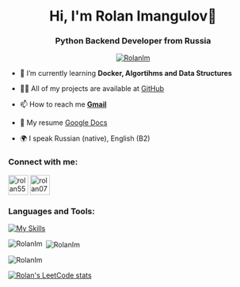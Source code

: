 <h1 align="center">Hi, I'm Rolan Imangulov👋</h1>
<h3 align="center">Python Backend Developer from Russia</h3>

<p align="center"> <a href="https://github.com/ryo-ma/github-profile-trophy"><img src="https://github-profile-trophy.vercel.app/?username=RolanIm" alt="RolanIm" /></a> </p>

- 🌱 I’m currently learning **Docker, Algortihms and Data Structures**

- 👨‍💻 All of my projects are available at [GitHub](https://github.com/RolanIm)

- 📫 How to reach me **[Gmail](imangulov.roman2015@gmail.com)**

- 📄 My resume [Google Docs](https://docs.google.com/document/d/1YwG3liMjAYRKxeokwmpJndtaKszfn5NLh9tJPjd9hq0/edit?usp=sharing)

- 🌍 I speak Russian (native), English (B2)

### Connect with me:
<p align="left">
<a href="https://t.me/rolan555" target="blank"><img align="center" src="https://raw.githubusercontent.com/daniilshat/daniilshat/2d7eafe5250314b3d422c86b35de062e0f1f5178/icons/Telegram.svg" alt="rolan555" height="40" width="40" /></a>
<a href="https://vk.com/rolan07" target="blank"><img align="center" src="https://raw.githubusercontent.com/daniilshat/daniilshat/2d7eafe5250314b3d422c86b35de062e0f1f5178/icons/vk.svg" alt="rolan07" height="40" width="40" />
</a> </p>

<h3 align="left">Languages and Tools:</h3>

[![My Skills](https://skillicons.dev/icons?i=py,django,docker,nginx,linux,git,postgresql,sqlite,redis,js,html,css,tailwind,bootstrap,postman)](https://skillicons.dev)

<p><img align="left" src="https://github-readme-stats.vercel.app/api/top-langs?username=RolanIm&show_icons=true&theme=dark&locale=en&layout=compact" alt="RolanIm" /></p>

<p>&nbsp;<img align="center" src="https://github-readme-stats.vercel.app/api?username=RolanIm&show_icons=true&theme=dark&locale=en" alt="RolanIm" /></p>

<p><img align="center" src="https://github-readme-streak-stats.herokuapp.com/?user=RolanIm&theme=dark" alt="RolanIm" /></p>

[![Rolan's LeetCode stats](https://leetcode-stats-six.vercel.app/api?username=Rolan_zzz&theme=dark)](https://github.com/Rolan_zzz/leetcode-stats)


